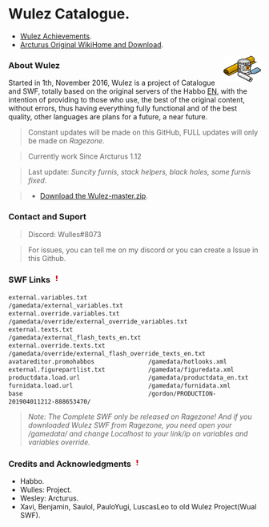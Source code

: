 # Wulez Catalogue.

* [Wulez Achievements](https://github.com/Wulles/Achievements).
* [Arcturus Original WikiHome and Download](https://bitbucket.org/Wesley12312/arcturus/wiki/Home).

<img src="https://raw.githubusercontent.com/Wulles/eyethatseeseverything/master/catal_fp_pic4.gif" align="right">

### About Wulez

Started in 1th, November 2016, Wulez is a project of Catalogue and SWF, totally based on the original servers of the Habbo [EN](https://habbo.com/), with the intention of providing to those who use, the best of the original content, without errors, thus having everything fully functional and of the best quality, other languages are plans for a future, a near future.

> Constant updates will be made on this GitHub, FULL updates will only be made on *Ragezone*.

> Currently work Since Arcturus 1.12

> Last update: *Suncity furnis, stack helpers, black holes, some furnis fixed*.

> * [Download the Wulez-master.zip](https://github.com/Wulles/Wulez/archive/master.zip).

### Contact and Suport

> Discord: Wulles#8073

> For issues, you can tell me on my discord or you can create a Issue in this Github.

### SWF Links <img src="https://raw.githubusercontent.com/Wulles/eyethatseeseverything/master/icon_10.png">
```
external.variables.txt                 /gamedata/external_variables.txt
external.override.variables.txt        /gamedata/override/external_override_variables.txt
external.texts.txt                     /gamedata/external_flash_texts_en.txt
external.override.texts.txt            /gamedata/override/external_flash_override_texts_en.txt
avatareditor.promohabbos               /gamedata/hotlooks.xml
external.figurepartlist.txt            /gamedata/figuredata.xml
productdata.load.url                   /gamedata/productdata_en.txt
furnidata.load.url                     /gamedata/furnidata.xml
base                                   /gordon/PRODUCTION-201904011212-888653470/
```
> *Note: The Complete SWF only be released on Ragezone! And if you downloaded Wulez SWF from Ragezone, you need open your /gamedata/ and change Localhost to your link/ip on variables and variables override.*

### Credits and Acknowledgments <img src="https://raw.githubusercontent.com/Wulles/eyethatseeseverything/master/icon_10.png">

* Habbo.
* Wulles: Project.
* Wesley: Arcturus.
* Xavi, Benjamin, Saulol, PauloYugi, LuscasLeo to old Wulez Project(Wual SWF).